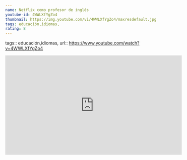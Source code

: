 ```yaml
---
name: Netflix como profesor de inglés
youtube-id: 4WWLXfYgZo4
thumbnail: https://img.youtube.com/vi/4WWLXfYgZo4/maxresdefault.jpg
tags: educación,idiomas,
rating: 8
---
```

tags:: educación,idiomas,
url:: https://www.youtube.com/watch?v=4WWLXfYgZo4

<iframe width='560' height='315' src='https://www.youtube.com/embed/4WWLXfYgZo4' title='YouTube video player' frameborder='0' allow='accelerometer; autoplay; clipboard-write; encrypted-media; gyroscope; picture-in-picture; web-share' allowfullscreen></iframe>



